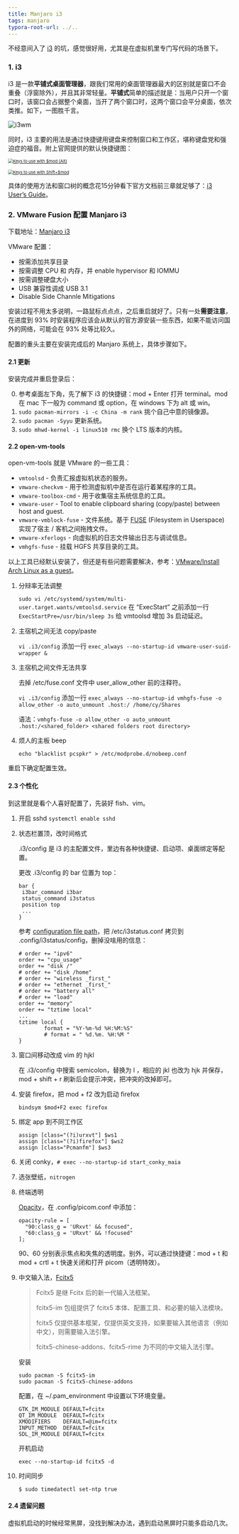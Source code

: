 ```yaml
---
title: Manjaro i3
tags: manjaro
typora-root-url: ../..
---
```


不经意间入了 [i3](https://i3wm.org) 的坑，感觉很好用，尤其是在虚拟机里专门写代码的场景下。



### 1. i3

i3 是一款**平铺式桌面管理器**，跟我们常用的桌面管理器最大的区别就是窗口不会重叠（浮窗除外），并且其非常轻量。**平铺式**简单的描述就是：当用户只开一个窗口时，该窗口会占据整个桌面，当开了两个窗口时，这两个窗口会平分桌面，依次类推。如下，一图胜千言。

![i3wm](/images/i3.png)

同时，i3 主要的用法是通过快捷键用键盘来控制窗口和工作区，堪称键盘党和强迫症的福音。附上官网提供的默认快捷键图：

[<img src="/images/keyboard-layer1.png" alt="Keys to use with $mod (Alt)" style="zoom:67%;" />](https://i3wm.org/docs/keyboard-layer1.png)

[<img src="/images/keyboard-layer2.png" alt="Keys to use with Shift+$mod" style="zoom:67%;" />](https://i3wm.org/docs/keyboard-layer2.png)

具体的使用方法和窗口树的概念花15分钟看下官方文档前三章就足够了：[i3 User’s Guide](https://i3wm.org/docs/userguide.html)。



### 2. VMware Fusion 配置 Manjaro i3

下载地址：[Manjaro i3](https://manjaro.org/download/#i3)

VMware 配置：

- 按需添加共享目录
- 按需调整 CPU 和 内存，并 enable hypervisor 和 IOMMU
- 按需调整硬盘大小
- USB 兼容性调成 USB 3.1
- Disable Side Channle Mitigations

安装过程不用太多说明，一路鼠标点点点，之后重启就好了。只有一处**需要注意**，在进度到 93% 时安装程序应该会从默认的官方源安装一些东西，如果不能访问国外的网络，可能会在 93% 处等比较久。

配置的重头主要在安装完成后的 Manjaro 系统上，具体步骤如下。



#### 2.1 更新

安装完成并重启登录后：

0. 参考桌面左下角，先了解下 i3 的快捷键：mod + Enter 打开 terminal。mod 在 mac 下一般为 command 或 option，在 windows 下为 alt 或 win。
1. `sudo pacman-mirrors -i -c China -m rank` 挑个自己中意的镜像源。
2. `sudo pacman -Syyu` 更新系统。
3. `sudo mhwd-kernel -i linux510 rmc` 换个 LTS 版本的内核。



#### 2.2 open-vm-tools

open-vm-tools 就是 VMware 的一些工具：

- `vmtoolsd` - 负责汇报虚拟机状态的服务。
- `vmware-checkvm` - 用于检测虚拟机中是否在运行着某程序的工具。
- `vmware-toolbox-cmd` - 用于收集宿主系统信息的工具。
- `vmware-user` - Tool to enable clipboard sharing (copy/paste) between host and guest.
- `vmware-vmblock-fuse` - 文件系统。基于 [FUSE](https://en.wikipedia.org/wiki/Filesystem_in_Userspace) (Filesystem in Userspace) 实现了宿主 / 客机之间拖拽文件。
- `vmware-xferlogs` - 向虚拟机的日志文件输出日志与调试信息。
- `vmhgfs-fuse` - 挂载 HGFS 共享目录的工具。

以上工具已经默认安装了，但还是有些问题需要解决，参考：[VMware/Install Arch Linux as a guest](https://wiki.archlinux.org/title/VMware/Install_Arch_Linux_as_a_guest#Open-VM-Tools)。

1. 分辩率无法调整

   `sudo vi /etc/systemd/system/multi-user.target.wants/vmtoolsd.service` 在 “ExecStart” 之前添加一行 `ExecStartPre=/usr/bin/sleep 3s` 给 vmtoolsd 增加 3s 启动延迟。

2. 主宿机之间无法 copy/paste

    `vi .i3/config` 添加一行 `exec_always --no-startup-id vmware-user-suid-wrapper &` 

3. 主宿机之间文件无法共享

   去掉 /etc/fuse.conf 文件中 user_allow_other 前的注释符。

    `vi .i3/config` 添加一行 `exec_always --no-startup-id vmhgfs-fuse -o allow_other -o auto_unmount .host:/ /home/cy/Shares`

   语法：`vmhgfs-fuse -o allow_other -o auto_unmount .host:/<shared_folder> <shared folders root directory>`

4. 烦人的主板 beep

   `echo "blacklist pcspkr" > /etc/modprobe.d/nobeep.conf`

重启下确定配置生效。



#### 2.3 个性化

到这里就是看个人喜好配置了，先装好 fish、vim。

1. 开启 sshd `systemctl enable sshd`

2. 状态栏置顶，改时间格式

   .i3/config 是 i3 的主配置文件，里边有各种快捷键、启动项、桌面绑定等配置。

   更改 .i3/config 的 bar 位置为 top：

   ```
   bar {
   	i3bar_command i3bar
   	status_command i3status
   	position top
   	...
   }
   ```

   参考 [configuration file path](https://i3wm.org/docs/i3status.html#_options)，把 /etc/i3status.conf 拷贝到 .config/i3status/config，删掉没啥用的信息：

   ```
   # order += "ipv6"
   order += "cpu_usage"
   order += "disk /"
   # order += "disk /home"
   # order += "wireless _first_"
   # order += "ethernet _first_"
   # order += "battery all"
   # order += "load"
   order += "memory"
   order += "tztime local"
   ...
   tztime local {
           format = "%Y-%m-%d %H:%M:%S"
           # format = " %d.%m. %H:%M "
   }
   ```

3. 窗口间移动改成 vim 的 hjkl

   在 .i3/config 中搜索 semicolon，替换为 l ，相应的 jkl 也改为 hjk 并保存，mod + shift + r 刷新后会提示冲突，把冲突的改掉即可。

4. 安装 firefox，把 mod + f2 改为启动 firefox

   ```
   bindsym $mod+F2 exec firefox
   ```

5. 绑定 app 到不同工作区

   ```
   assign [class="(?i)urxvt"] $ws1
   assign [class="(?i)firefox"] $ws2
   assign [class="Pcmanfm"] $ws3
   ```

6. 关闭 conky，`# exec --no-startup-id start_conky_maia`

7. 选张壁纸，`nitrogen`

8. 终端透明

   [Opacity](https://wiki.archlinux.org/title/Picom#Opacity)，在 .config/picom.conf 中添加：

   ```
   opacity-rule = [
     "90:class_g = 'URxvt' && focused",
     "60:class_g = 'URxvt' && !focused"
   ];
   ```

   90、60 分别表示焦点和失焦的透明度。别外，可以通过快捷键：mod + t 和 mod + crtl + t 快速关闭和打开 picom（透明特效）。

9. 中文输入法，[Fcitx5](https://wiki.archlinux.org/title/Fcitx5_(简体中文))

   > Fcitx5 是继 Fcitx 后的新一代输入法框架。
   >
   > fcitx5-im 包组提供了 fcitx5 本体、配置工具、和必要的输入法模块。
   >
   > fcitx5 仅提供基本框架，仅提供英文支持，如果要输入其他语言（例如中文），则需要输入法引擎。
   >
   > fcitx5-chinese-addons、fcitx5-rime 为不同的中文输入法引擎。

   安装

   ```shell
   sudo pacman -S fcitx5-im
   sudo pacman -S fcitx5-chinese-addons
   ```

   配置，在 ~/.pam_environment 中设置以下环境变量。

   ```
   GTK_IM_MODULE DEFAULT=fcitx
   QT_IM_MODULE  DEFAULT=fcitx
   XMODIFIERS    DEFAULT=@im=fcitx
   INPUT_METHOD  DEFAULT=fcitx
   SDL_IM_MODULE DEFAULT=fcitx
   ```

   开机启动

   ```
   exec --no-startup-id fcitx5 -d
   ```

9. 时间同步

   ```shell
   $ sudo timedatectl set-ntp true
   ```
   
   

#### 2.4 遗留问题

虚拟机启动的时候经常黑屏，没找到解决办法，遇到启动黑屏时只能多启动几次。

